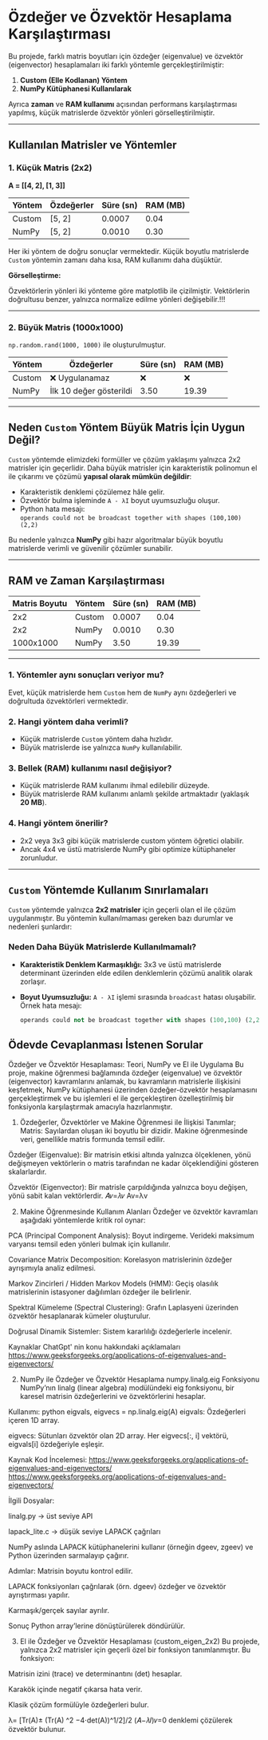 # Özdeğer ve Özvektör Hesaplama Karşılaştırması

Bu projede, farklı matris boyutları için özdeğer (eigenvalue) ve özvektör (eigenvector) hesaplamaları iki farklı yöntemle gerçekleştirilmiştir:

1. **Custom (Elle Kodlanan) Yöntem**
2. **NumPy Kütüphanesi Kullanılarak**

Ayrıca **zaman** ve **RAM kullanımı** açısından performans karşılaştırması yapılmış, küçük matrislerde özvektör yönleri görselleştirilmiştir.

---

##  Kullanılan Matrisler ve Yöntemler

### 1. Küçük Matris (2x2)

**A = [[4, 2], [1, 3]]**

| Yöntem      | Özdeğerler     | Süre (sn) | RAM (MB) |
|-------------|----------------|-----------|----------|
| Custom      | [5, 2]         | 0.0007    | 0.04     |
| NumPy       | [5, 2]         | 0.0010    | 0.30     |

Her iki yöntem de doğru sonuçlar vermektedir. Küçük boyutlu matrislerde `Custom` yöntemin zamanı daha kısa, RAM kullanımı daha düşüktür.

**Görselleştirme:**

Özvektörlerin yönleri iki yönteme göre matplotlib ile çizilmiştir. Vektörlerin doğrultusu benzer, yalnızca normalize edilme yönleri değişebilir.!!!

---

### 2. Büyük Matris (1000x1000)

`np.random.rand(1000, 1000)` ile oluşturulmuştur.

| Yöntem      | Özdeğerler     | Süre (sn) | RAM (MB) |
|-------------|----------------|-----------|----------|
| Custom      | ❌ Uygulanamaz | ❌        | ❌       |
| NumPy       | İlk 10 değer gösterildi | 3.50      | 19.39    |

---

##  Neden `Custom` Yöntem Büyük Matris İçin Uygun Değil?

`Custom` yöntemde elimizdeki formüller ve çözüm yaklaşımı yalnızca 2x2 matrisler için geçerlidir. Daha büyük matrisler için karakteristik polinomun el ile çıkarımı ve çözümü **yapısal olarak mümkün değildir**:

- Karakteristik denklemi çözülemez hâle gelir.
- Özvektör bulma işleminde `A - λI` boyut uyumsuzluğu oluşur.
- Python hata mesajı:  
  `operands could not be broadcast together with shapes (100,100) (2,2)`

Bu nedenle yalnızca **NumPy** gibi hazır algoritmalar büyük boyutlu matrislerde verimli ve güvenilir çözümler sunabilir.

---

##  RAM ve Zaman Karşılaştırması

| Matris Boyutu | Yöntem | Süre (sn) | RAM (MB) |
|---------------|--------|-----------|----------|
| 2x2           | Custom | 0.0007    | 0.04     |
| 2x2           | NumPy  | 0.0010    | 0.30     |
| 1000x1000     | NumPy  | 3.50      | 19.39    |

---

### 1. Yöntemler aynı sonuçları veriyor mu?

Evet, küçük matrislerde hem `Custom` hem de `NumPy` aynı özdeğerleri ve doğrultuda özvektörleri vermektedir.

### 2. Hangi yöntem daha verimli?

- Küçük matrislerde `Custom` yöntem daha hızlıdır.
- Büyük matrislerde ise yalnızca `NumPy` kullanılabilir.

### 3. Bellek (RAM) kullanımı nasıl değişiyor?

- Küçük matrislerde RAM kullanımı ihmal edilebilir düzeyde.
- Büyük matrislerde RAM kullanımı anlamlı şekilde artmaktadır (yaklaşık **20 MB**).

### 4. Hangi yöntem önerilir?

- 2x2 veya 3x3 gibi küçük matrislerde custom yöntem öğretici olabilir.
- Ancak 4x4 ve üstü matrislerde NumPy gibi optimize kütüphaneler zorunludur.

---

## `Custom` Yöntemde Kullanım Sınırlamaları

`Custom` yöntemde yalnızca **2x2 matrisler** için geçerli olan el ile çözüm uygulanmıştır. Bu yöntemin kullanılmaması gereken bazı durumlar ve nedenleri şunlardır:

###  Neden Daha Büyük Matrislerde Kullanılmamalı?

- **Karakteristik Denklem Karmaşıklığı:** 3x3 ve üstü matrislerde determinant üzerinden elde edilen denklemlerin çözümü analitik olarak zorlaşır.
- **Boyut Uyumsuzluğu:** `A - λI` işlemi sırasında `broadcast` hatası oluşabilir. Örnek hata mesajı:  


  ```python
  operands could not be broadcast together with shapes (100,100) (2,2)


##  Ödevde Cevaplanması İstenen Sorular


 Özdeğer ve Özvektör Hesaplaması: Teori, NumPy ve El ile Uygulama
Bu proje, makine öğrenmesi bağlamında özdeğer (eigenvalue) ve özvektör (eigenvector) kavramlarını anlamak, bu kavramların matrislerle ilişkisini keşfetmek, NumPy kütüphanesi üzerinden özdeğer-özvektör hesaplamasını gerçekleştirmek ve bu işlemleri el ile gerçekleştiren özelleştirilmiş bir fonksiyonla karşılaştırmak amacıyla hazırlanmıştır.

 1. Özdeğerler, Özvektörler ve Makine Öğrenmesi ile İlişkisi
 Tanımlar;
Matris: Sayılardan oluşan iki boyutlu bir dizidir. Makine öğrenmesinde veri, genellikle matris formunda temsil edilir.

Özdeğer (Eigenvalue): Bir matrisin etkisi altında yalnızca ölçeklenen, yönü değişmeyen vektörlerin o matris tarafından ne kadar ölçeklendiğini gösteren skalarlardır.

Özvektör (Eigenvector): Bir matrisle çarpıldığında yalnızca boyu değişen, yönü sabit kalan vektörlerdir. 
𝐴𝑣=𝜆𝑣
Av=λv

 2. Makine Öğrenmesinde Kullanım Alanları
Özdeğer ve özvektör kavramları aşağıdaki yöntemlerde kritik rol oynar:

PCA (Principal Component Analysis): Boyut indirgeme. Verideki maksimum varyansı temsil eden yönleri bulmak için kullanılır.

Covariance Matrix Decomposition: Korelasyon matrislerinin özdeğer ayrışımıyla analiz edilmesi.

Markov Zincirleri / Hidden Markov Models (HMM): Geçiş olasılık matrislerinin istasyoner dağılımları özdeğer ile belirlenir.

Spektral Kümeleme (Spectral Clustering): Grafın Laplasyeni üzerinden özvektör hesaplanarak kümeler oluşturulur.

Doğrusal Dinamik Sistemler: Sistem kararlılığı özdeğerlerle incelenir.

 Kaynaklar
ChatGpt' nin konu hakkındaki açıklamaları
https://www.geeksforgeeks.org/applications-of-eigenvalues-and-eigenvectors/

 2. NumPy ile Özdeğer ve Özvektör Hesaplama
 numpy.linalg.eig Fonksiyonu
NumPy’nın linalg (linear algebra) modülündeki eig fonksiyonu, bir karesel matrisin özdeğerlerini ve özvektörlerini hesaplar.

Kullanımı:
python
eigvals, eigvecs = np.linalg.eig(A)
eigvals: Özdeğerleri içeren 1D array.

eigvecs: Sütunları özvektör olan 2D array. Her eigvecs[:, i] vektörü, eigvals[i] özdeğeriyle eşleşir.

Kaynak Kod İncelemesi:
https://www.geeksforgeeks.org/applications-of-eigenvalues-and-eigenvectors/
https://www.geeksforgeeks.org/applications-of-eigenvalues-and-eigenvectors/

İlgili Dosyalar:

linalg.py → üst seviye API

lapack_lite.c → düşük seviye LAPACK çağrıları

NumPy aslında LAPACK kütüphanelerini kullanır (örneğin dgeev, zgeev) ve Python üzerinden sarmalayıp çağırır.

Adımlar:
Matrisin boyutu kontrol edilir.

LAPACK fonksiyonları çağrılarak (örn. dgeev) özdeğer ve özvektör ayrıştırması yapılır.

Karmaşık/gerçek sayılar ayrılır.

Sonuç Python array’lerine dönüştürülerek döndürülür.

 3. El ile Özdeğer ve Özvektör Hesaplaması (custom_eigen_2x2)
Bu projede, yalnızca 2x2 matrisler için geçerli özel bir fonksiyon tanımlanmıştır. Bu fonksiyon:

Matrisin izini (trace) ve determinantını (det) hesaplar.

Karakök içinde negatif çıkarsa hata verir.

Klasik çözüm formülüyle özdeğerleri bulur.

λ= [Tr(A)± (Tr(A) ^2 −4⋅det(A))^1/2]/2
​(𝐴−𝜆𝐼)𝑣=0 denklemi çözülerek özvektör bulunur.
